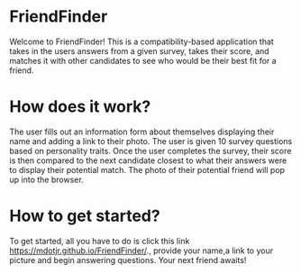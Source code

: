 # FriendFinder
Welcome to FriendFinder! This is a compatibility-based application that takes in the users answers from a given survey, takes their score, and matches it with other candidates to see who would be their best fit for a friend.

# How does it work?
The user fills out an information form about themselves displaying their name and adding a link to their photo. The user is given 10 survey questions based on personality traits. Once the user completes the survey, their score is then compared to the next candidate closest to what their answers were to display their potential match. The photo of their potential friend will pop up into the browser.
# How to get started?
To get started, all you have to do is click this link https://mdotjr.github.io/FriendFinder/., provide your name,a link to your picture and begin answering questions. Your next friend awaits!
